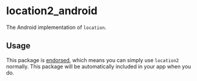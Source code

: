 # location2_android

The Android implementation of `location`.

## Usage

This package is [endorsed][endorsed_link], which means you can simply use `location2`
normally. This package will be automatically included in your app when you do.

[endorsed_link]: https://flutter.dev/docs/development/packages-and-plugins/developing-packages#endorsed-federated-plugin
